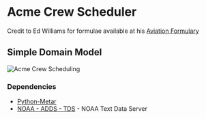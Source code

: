# Acme Crew Scheduler

Credit to Ed Williams for formulae available at his [Aviation Formulary](https://edwilliams.org/avform147.htm)

## Simple Domain Model

![Acme Crew Scheduling](https://i.imgur.com/Axqkd0O.png)

### Dependencies

* [Python-Metar](https://github.com/python-metar/python-metar)
* [NOAA - ADDS - TDS](https://aviationweather.gov/dataserver) - NOAA Text Data Server